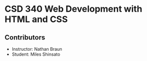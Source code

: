 # CSD 340 Web Development with HTML and CSS  

## Contributors  
- Instructor: Nathan Braun 
- Student: Miles Shinsato